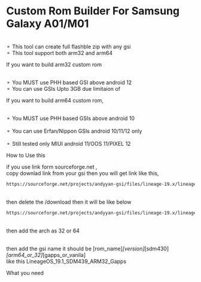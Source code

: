 # Custom Rom Builder For Samsung Galaxy A01/M01

<br>⚬ This tool can create full flashble zip with any gsi</br>
⚬ This tool support both arm32 and arm64

If you want to build arm32 custom rom

<br>⚬ You MUST use PHH based GSI above android 12</br>
⚬ You can use GSIs Upto 3GB due limitaion of 

If you want to build arm64 custom rom,

<br>⚬ You MUST use PHH based GSIs above android 10</br>
<br>⚬ You can use Erfan/Nippon GSIs android 10/11/12 only</br>
<br>⚬ Still tested only MIUI android 11/OOS 11/PIXEL 12</br>

How to Use this

if you use link form sourceforge.net ,
<br>copy downlad link from your gsi then you will get link like this,</br>
 ```sh
https://sourceforge.net/projects/andyyan-gsi/files/lineage-19.x/lineage-19.1-20230715-UNOFFICIAL-a64_bgN.img.xz/download
 ```
<br>then delete the /download then it will be like below</br>
 ```sh
https://sourceforge.net/projects/andyyan-gsi/files/lineage-19.x/lineage-19.1-20230715-UNOFFICIAL-a64_bgN.img.xz
 ```
<br>then add the arch as 32 or 64</br>

<br>then add the gsi name it should be [rom_name]_[version]_[sdm430]_[arm64_or_32]_[gapps_or_vanila]<br>
like this LineageOS_19.1_SDM439_ARM32_Gapps


What you need

